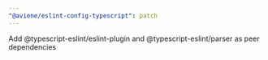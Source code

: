 ```yaml
---
"@aviene/eslint-config-typescript": patch
---
```


Add @typescript-eslint/eslint-plugin and @typescript-eslint/parser as peer dependencies
